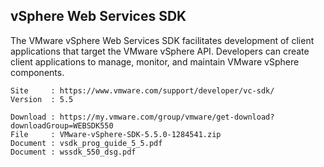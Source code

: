 vSphere Web Services SDK
------------------------

The VMware vSphere Web Services SDK facilitates development of client applications that target the VMware vSphere API. 
Developers can create client applications to manage, monitor, and maintain VMware vSphere components.

~~~~~~~~~~
Site     : https://www.vmware.com/support/developer/vc-sdk/
Version  : 5.5

Download : https://my.vmware.com/group/vmware/get-download?downloadGroup=WEBSDK550
File     : VMware-vSphere-SDK-5.5.0-1284541.zip
Document : vsdk_prog_guide_5_5.pdf
Document : wssdk_550_dsg.pdf
~~~~~~~~~~
